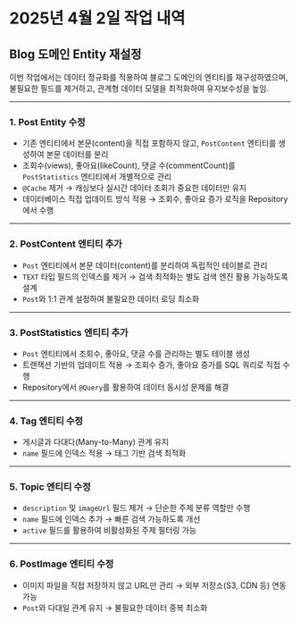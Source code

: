 # 2025년 4월 2일 작업 내역

## Blog 도메인 Entity 재설정

이번 작업에서는 데이터 정규화를 적용하여 블로그 도메인의 엔티티를 재구성하였으며, 불필요한 필드를 제거하고, 관계형 데이터 모델을 최적화하여 유지보수성을 높임.

---

### 1. Post Entity 수정

- 기존 엔티티에서 본문(content)을 직접 포함하지 않고, `PostContent` 엔티티를 생성하여 본문 데이터를 분리
- 조회수(views), 좋아요(likeCount), 댓글 수(commentCount)를 `PostStatistics` 엔티티에서 개별적으로 관리
- `@Cache` 제거 → 캐싱보다 실시간 데이터 조회가 중요한 데이터만 유지
- 데이터베이스 직접 업데이트 방식 적용 → 조회수, 좋아요 증가 로직을 Repository에서 수행

---

### 2. PostContent 엔티티 추가

- `Post` 엔티티에서 본문 데이터(content)를 분리하여 독립적인 테이블로 관리
- `TEXT` 타입 필드의 인덱스를 제거 → 검색 최적화는 별도 검색 엔진 활용 가능하도록 설계
- `Post`와 1:1 관계 설정하여 불필요한 데이터 로딩 최소화

---

### 3. PostStatistics 엔티티 추가

- `Post` 엔티티에서 조회수, 좋아요, 댓글 수를 관리하는 별도 테이블 생성
- 트랜잭션 기반의 업데이트 적용 → 조회수 증가, 좋아요 증가를 SQL 쿼리로 직접 수행
- Repository에서 `@Query`를 활용하여 데이터 동시성 문제를 해결

---

### 4. Tag 엔티티 수정

- 게시글과 다대다(Many-to-Many) 관계 유지
- `name` 필드에 인덱스 적용 → 태그 기반 검색 최적화

---

### 5. Topic 엔티티 수정

- `description` 및 `imageUrl` 필드 제거 → 단순한 주제 분류 역할만 수행
- `name` 필드에 인덱스 추가 → 빠른 검색 가능하도록 개선
- `active` 필드를 활용하여 비활성화된 주제 필터링 가능

---

### 6. PostImage 엔티티 수정

- 이미지 파일을 직접 저장하지 않고 URL만 관리 → 외부 저장소(S3, CDN 등) 연동 가능
- `Post`와 다대일 관계 유지 → 불필요한 데이터 중복 최소화
